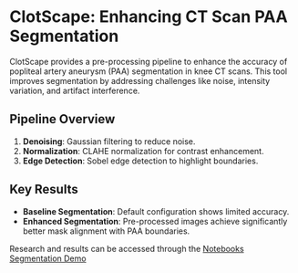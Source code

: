 # ClotScape: Enhancing CT Scan PAA Segmentation

ClotScape provides a pre-processing pipeline to enhance the accuracy of popliteal artery aneurysm (PAA) segmentation in knee CT scans. This tool improves segmentation by addressing challenges like noise, intensity variation, and artifact interference.

## Pipeline Overview
1. **Denoising**: Gaussian filtering to reduce noise.
2. **Normalization**: CLAHE normalization for contrast enhancement.
3. **Edge Detection**: Sobel edge detection to highlight boundaries.

## Key Results
- **Baseline Segmentation**: Default configuration shows limited accuracy.
- **Enhanced Segmentation**: Pre-processed images achieve significantly better mask alignment with PAA boundaries.

Research and results can be accessed through the [Notebooks](https://github.com/punitarani/clotscape/tree/747b620ff60a73c87b8ecbec705d2bef6cd02693/notebooks)
[Segmentation Demo](https://github.com/punitarani/clotscape/blob/747b620ff60a73c87b8ecbec705d2bef6cd02693/notebooks/segment.ipynb)
